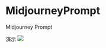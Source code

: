 # MidjourneyPrompt
Midjourney Prompt

演示
![](https://p1-juejin.byteimg.com/tos-cn-i-k3u1fbpfcp/bfefe378a9294f538cef2fda18b70b3f~tplv-k3u1fbpfcp-zoom-1.image)
